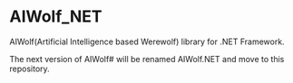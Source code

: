 # AIWolf_NET
AIWolf(Artificial Intelligence based Werewolf) library for .NET Framework.

The next version of AIWolf# will be renamed AIWolf.NET and move to this repository.
